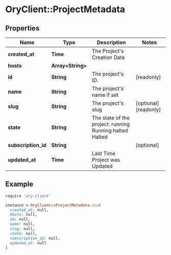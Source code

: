 # OryClient::ProjectMetadata

## Properties

| Name | Type | Description | Notes |
| ---- | ---- | ----------- | ----- |
| **created_at** | **Time** | The Project&#39;s Creation Date |  |
| **hosts** | **Array&lt;String&gt;** |  |  |
| **id** | **String** | The project&#39;s ID. | [readonly] |
| **name** | **String** | The project&#39;s name if set |  |
| **slug** | **String** | The project&#39;s slug | [optional][readonly] |
| **state** | **String** | The state of the project. running Running halted Halted |  |
| **subscription_id** | **String** |  | [optional] |
| **updated_at** | **Time** | Last Time Project was Updated |  |

## Example

```ruby
require 'ory-client'

instance = OryClient::ProjectMetadata.new(
  created_at: null,
  hosts: null,
  id: null,
  name: null,
  slug: null,
  state: null,
  subscription_id: null,
  updated_at: null
)
```

